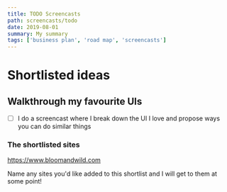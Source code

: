 ```yaml
---
title: TODO Screencasts
path: screencasts/todo
date: 2019-08-01
summary: My summary
tags: ['business plan', 'road map', 'screencasts']
---
```


# Shortlisted ideas

## Walkthrough my favourite UIs
- [ ] I do a screencast where I break down the UI I love and propose ways you can do similar things

### The shortlisted sites
https://www.bloomandwild.com

Name any sites you'd like added to this shortlist and I will get to them at some point!

